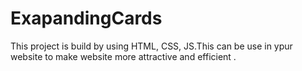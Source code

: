 # ExapandingCards
This project is build by using HTML, CSS, JS.This can be use in ypur website to make website more attractive and efficient .
